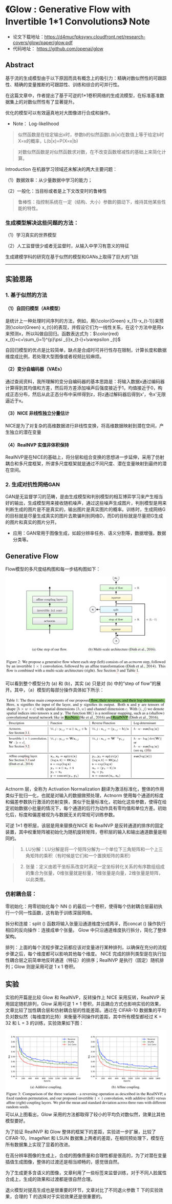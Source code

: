 # 《Glow : Generative Flow with Invertible 1*1 Convolutions》 Note


- 论文下载地址：https://d4mucfpksywv.cloudfront.net/research-covers/glow/paper/glow.pdf
- 代码地址： https://github.com/openai/glow

## Abstract
基于流的生成模型由于以下原因而具有概念上的吸引力：精确对数似然性的可跟踪性、精确的变量推断的可跟踪性、训练和综合的可并行性。

在这篇文章中，作者提出了基于可逆的1*1卷积网络的生成流模型，在标准基准数据集上的对数似然性有了显著提升。

优化的模型可以有效逼真地对大图像进行合成和操作。

- Note： Log-likelihood    

> 似然函数是在给定输出x时，参数b的似然函数L(b|x)在数值上等于给定b时X=x的概率，L(b|x)=P(X=x|b)

> 对数似然函数是对似然函数求对数，在不改变函数增减性的基础上来简化计算。

Introduction
在机器学习领域还未解决的两大主要问题：

（1）数据效率：从少量数据中学习的能力；

（2）一般化：当目标或者是上下文改变时的鲁棒性


> 鲁棒性：指控制系统在一定（结构、大小）参数的摄动下，维持其他某些性能的特性。


### 生成模型解决这些问题的方法：

（1）学习真实的世界模型

（2）人工监督很少或者无监督时，从输入中学习有意义的特征

生成建模学科的研究在基于似然的模型和GANs上取得了巨大的飞跃

-----
## 实验思路

### 1. 基于似然的方法

#### （1）自回归模型（AR模型）

是统计上一种处理时间序列的方法，例如，用{\color{Green} x_{1}-x_{t-1}}来预测{\color{Green} x_{t}}的表现，并假设它们为一线性关系，在这个方法中是用x来预测x，所以叫做自回归。函数表达式为：$\color{red} x_{t}=c+\sum_{i=1}^{p}\psi _{i}x_{t-i}+\varepsilon _{t}$

自回归模型的优点是比较简单，缺点是合成时可并行性存在限制，计算长度和数据维度成比例，若处理大型图像或者视频比较麻烦。

#### （2）变分自编码器（VAEs）

通过查阅资料，我所理解的变分自编码器的基本思路是：将输入数据x通过编码器计算得到其均值和方差，然后将方差添加噪声后强度接近于1，均值接近于0，构成正态分布，然后从此正态分布中采样得到z，将z通过解码器后得到x'，令x'无限逼近于x。

#### （3）NICE 非线性独立分量估计

NICE是为了对复杂的高维数据进行非线性变换，将高维数据映射到潜在空间，产生独立的潜在变量

#### （4）RealNVP 实值非体积保持

RealNVP是在NICE的基础上，将分层和组合变换的思想进一步延伸，采用了仿射耦合和多尺度框架，所谓多尺度框架就是通过不同尺度、潜在变量映射到最终的潜在空间。

### 2. 生成对抗性网络GAN

GAN是无监督学习的范畴，是由生成模型和判别模型的相互博弈学习来产生相当好的输出，生成模型用来接收随机噪声，通过这些噪声生成图片，判别模型是用来判断生成的图片是不是真实的，输出图片是真实图片的概率。训练时，生成网络G的目标就是尽量生成真实的图片去欺骗判别网络D，而D的目标就是尽量把G生成的图片和真实的图片分开。

- 应用：GAN常用于图像生成，如超分辨率任务、语义分割等，数据增强，数据分类等。

## Generative Flow
Flow模型的多尺度结构图和每一步结构图如下：

![Flow-model](./flow-mode1.png)

可以看到整个模型分为 (a) 和 (b)，其实 (a) 只是对 (b) 中的“step of flow”的展开。其中，（a）模型的每部分操作具体如下所示：

![function](./folw-a.png)

Actnorm 层，全称为 Activation Normalization 翻译为激活标准化，整体的作用类似于批归一化，也就是对输入的数据做预处理，Actnorm 使用每个通道的标度和偏差参数执行激活的仿射变换，类似于批量标准化，初始化这些参数，使得在给定初始数据小批量的情况下，每个通道的后行为动作具有零均值和单位方差。初始化后，标度和偏差被视为与数据无关的常规可训练参数。

可逆 1×1 卷积层，该层是用来替换在NICE 和 RealNVP 是反转通道的排序的固定装置，其中权重矩阵被初始化为随机旋转矩阵，卷积层的输入和输出通道数量是相同的。

> 1. LU分解：LU分解是将一个矩阵分解为一个单位下三角矩阵和一个上三角矩阵的乘积（有时候是它们和一个置换矩阵的乘积）

> 2. 张量：定义由若干坐标系改变时满足一定坐标转化关系的有序数组组成的集合为张量，0维张量就是标量，1维张量是向量，2维张量是矩阵，以此类推。

### 仿射耦合层：

零初始化：用零初始化每个 NN () 的最后一个卷积，使得每个仿射耦合层最初执行一个同一性函数，这有助于训练深层网络。 

拆分和连接：split () 函数将输入张量沿通道维度分成两半，而concat () 操作执行相应的反向操作：连接成单个张量。 Glow 中只沿通道维度执行拆分，简化了整体架构。 

排列：上面的每个流程步骤之前都应该对变量进行某种排列，以确保在充分的流程步骤之后，每个维度都可以影响其他每个维度。 NICE 完成的排列类型是在执行加性耦合层之前简单地反转通道（特征）的排序；RealNVP 是执行（固定）随机排列；Glow 则是采用可逆 1 x 1 卷积。

## 实验
实验的开篇是比较 Glow 和 RealNVP，反转操作上 NICE 采用反转，RealNVP 采用固定随机排列，Glow 采用可逆 1 × 1 卷积，并且耦合方式也影响实验的效果，文章比较了加性耦合层和仿射耦合层的性能差距。通过在 CIFAR-10 数据集的平均负对数似然（每维度的比特）来衡量不同操作的差距，其中所有模型都经过 K = 32 和 L = 3 的训练，实验效果如下图：

![figure01](./figure01.png)
可以从上图看出，Glow 采用的方法都取得了较小的平均负对数似然，效果比其他模型要好。

为了验证 RealNVP 和 Glow 整体的框架下的差距，实验进一步扩展，比较了 CIFAR-10，ImageNet 和 LSUN 数据集上两者的差距，在相同预处理下，模型在所有数据集上实现了显着的改进。 

在高分辨率图像的生成上，合成的图像质量和合理性都是很高的，为了对潜在变量插值生成图像，整体的过渡还是相当顺畅的，感觉很自然。

为了生成更多含语义的图像，文章利用了一些标签来监督训练，对于不同人脸属性合成上，生成的效果和过渡都是很自然合理。

退火模型对提高生成也是很重要的环节，文章对比了不同退火参数 T 下的实验效果，合理的 T 的选择对于实验效果还是很重要的。
